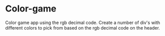 # Color-game
Color game app using the rgb decimal code. Create a number of div's with different colors to pick from based on the rgb decimal code on the header.
